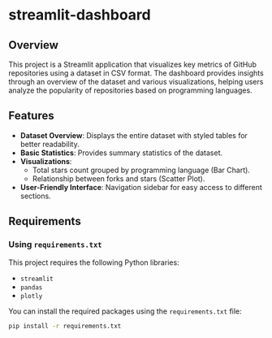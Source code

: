 # streamlit-dashboard

## Overview

This project is a Streamlit application that visualizes key metrics of GitHub repositories using a dataset in CSV format. The dashboard provides insights through an overview of the dataset and various visualizations, helping users analyze the popularity of repositories based on programming languages.

## Features

- **Dataset Overview**: Displays the entire dataset with styled tables for better readability.
- **Basic Statistics**: Provides summary statistics of the dataset.
- **Visualizations**:
  - Total stars count grouped by programming language (Bar Chart).
  - Relationship between forks and stars (Scatter Plot).
- **User-Friendly Interface**: Navigation sidebar for easy access to different sections.

## Requirements

### Using `requirements.txt`

This project requires the following Python libraries:

- `streamlit`
- `pandas`
- `plotly`

You can install the required packages using the `requirements.txt` file:

```bash
pip install -r requirements.txt

